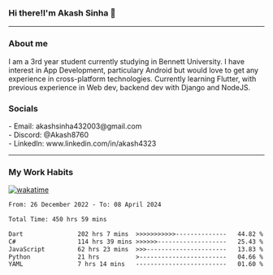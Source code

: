 <h3>Hi there!I'm Akash Sinha 👋</h3>

--- 

<h3>About me</h3>
I am a 3rd year student currently studying in Bennett University. I have interest in App Development, particulary Android but would love to get any experience in cross-platform technologies. Currently learning Flutter, with previous experience in Web dev, backend dev with Django and NodeJS.

<h3>Socials</h3>
 - Email: akashsinha432003@gmail.com<br>
 - Discord: @Akash8760<br>
 - LinkedIn: www.linkedin.com/in/akash4323<br>


---

<h3>My Work Habits</h3>

[![wakatime](https://wakatime.com/badge/user/938b2951-49cf-4810-9b9e-c17cde3d3343.svg)](https://wakatime.com/@938b2951-49cf-4810-9b9e-c17cde3d3343)

<!--START_SECTION:waka-->

```txt
From: 26 December 2022 - To: 08 April 2024

Total Time: 450 hrs 59 mins

Dart               202 hrs 7 mins  >>>>>>>>>>>--------------   44.82 %
C#                 114 hrs 39 mins >>>>>>-------------------   25.43 %
JavaScript         62 hrs 23 mins  >>>----------------------   13.83 %
Python             21 hrs          >------------------------   04.66 %
YAML               7 hrs 14 mins   -------------------------   01.60 %
```

<!--END_SECTION:waka-->

